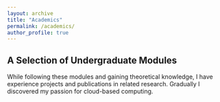 ```yaml
---
layout: archive
title: "Academics"
permalink: /academics/
author_profile: true
---
```


## A Selection of Undergraduate Modules

While following these modules and gaining theoretical knowledge, I have experience projects and publications in related research. Gradually I discovered my passion for cloud-based computing.